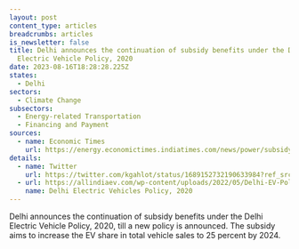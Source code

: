 ```yaml
---
layout: post
content_type: articles
breadcrumbs: articles
is_newsletter: false
title: Delhi announces the continuation of subsidy benefits under the Delhi
  Electric Vehicle Policy, 2020
date: 2023-08-16T18:28:28.225Z
states:
  - Delhi
sectors:
  - Climate Change
subsectors:
  - Energy-related Transportation
  - Financing and Payment
sources:
  - name: Economic Times
    url: https://energy.economictimes.indiatimes.com/news/power/subsidy-under-existing-electric-vehicle-policy-to-continue-till-new-one-gets-notified-delhi-transport-minister/102517228
details:
  - name: Twitter
    url: https://twitter.com/kgahlot/status/1689152732190633984?ref_src=twsrc%5Etfw
  - url: https://allindiaev.com/wp-content/uploads/2022/05/Delhi-EV-Policy-07-08-2020.pdf
    name: Delhi Electric Vehicles Policy, 2020
---
```

Delhi announces the continuation of subsidy benefits under the Delhi Electric Vehicle Policy, 2020, till a new policy is announced. The subsidy aims to increase the EV share in total vehicle sales to 25 percent by 2024.
